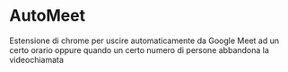 # AutoMeet

Estensione di chrome per uscire automaticamente da Google Meet ad un certo orario oppure quando un certo numero di persone abbandona la videochiamata
